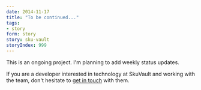 ```yaml
---
date: 2014-11-17
title: "To be continued..."
tags:
- story
form: story
story: sku-vault
storyIndex: 999
---
```


This is an ongoing project. I'm planning to add weekly status updates.

If you are a developer interested in technology at SkuVault and
working with the team, don't hesitate to
[get in touch](http://www.agileharbor.com/contact/index.php) with
them.
